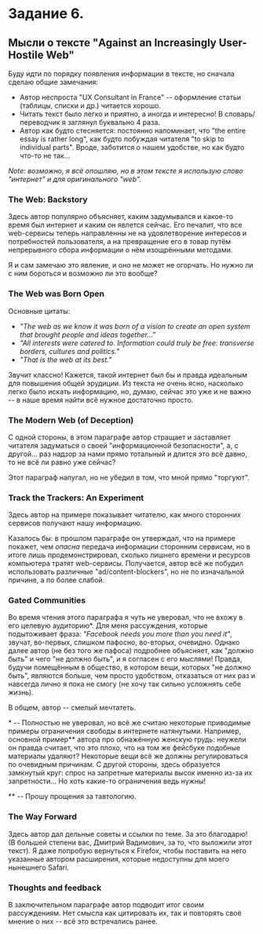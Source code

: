 # Задание 6.
## Мысли о тексте "Against an Increasingly User-Hostile Web"
 
Буду идти по порядку появления информации в тексте, но сначала сделаю общие замечания:
- Автор неспроста "UX Consultant in France" -- оформление статьи (таблицы, списки и др.) читается хорошо.
- Читать текст было легко и приятно, а иногда и интересно! В словарь/переводчик я заглянул буквально 4 раза.
- Автор как будто стесняется: постоянно напоминает, что "the entire essay is rather long", как будто побуждая читателя "to skip to individual parts". Вроде, заботится о нашем удобстве, но как будто что-то не так...

*Note: возможно, я всё опошляю, но в этом тексте я использую слово "интернет" и для оригинального "web".*<br>


### The Web: Backstory

Здесь автор популярно объясняет, каким задумывался и какое-то время был интернет и каким он явлется сейчас. Его печалит, что все web-сервисы теперь направленны не на удовлетворение интересов и потребностей пользователя, а на превращение его в товар путём непрерывного сбора информации о нём изощрёнными методами.

Я и сам замечаю это явление, и оно не может не огорчать. Но нужно ли с ним бороться и возможно ли это вообще?


### The Web was Born Open

Основные цитаты:
- *"The web as we know it was born of a vision to create an open system that brought people and ideas together..."*
- *"All interests were catered to. Information could truly be free: transverse borders, cultures and politics."*
- *"That is the web at its best."*

Звучит классно! Кажется, такой интернет был бы и правда идеальным для повышения общей эрудиции. Из текста не очень ясно, насколько легко было искать информацию, но, думаю, сейчас это уже и не важно -- в наше время найти всё нужное достаточно просто.


### The Modern Web (of Deception)

С одной стороны, в этом параграфе автор стращает и заставляет читателя задуматься о своей "информационной безопасности", а, с другой... раз надзор за нами прямо тотальный и длится это всё давно, то не всё ли равно уже сейчас?

Этот параграф напугал, но не убедил в том, что мной прямо "торгуют".


### Track the Trackers: An Experiment

Здесь автор на примере показывает читателю, как много сторонних сервисов получают нашу информацию.

Казалось бы: в прошлом параграфе он утверждал, что на примере покажет, чем *опасна* передача информации сторонним сервисам, но в итоге лишь продемонстрировал, сколько лишнего времени и ресурсов компьютера тратят web-сервисы. Получается, автор всё же побудил использовать различные "ad/content-blockers", но не по изначальной причине, а по более слабой.


### Gated Communities

Во время чтения этого параграфа я чуть не уверовал, что не вхожу в его целевую аудиторию\*. Для меня рассуждения, которые подытоживает фраза: *"Facebook needs you more than you need it"*, звучат, во-первых, слишком пафосно, во-вторых, очевидно. Однако далее автор (не без того же пафоса) подробнее объясняет, как "должно быть" и чего "не должно быть", и я согласен с его мыслями! Правда, будучи помещённым в общество, в котором вещи, которых "не должно быть", являются больше, чем просто удобством, отказаться от них раз и навсегда лично я пока не смогу (не хочу так сильно усложнять себе жизнь).

В общем, автор -- смелый мечтатеть.

\* -- Полностью не уверовал, но всё же считаю некоторые приводимые примеры ограничения свободы в интернете натянутыми. Например, основной пример\*\* автора про обнажённую женскую грудь: неужели он правда считает, что это плохо, что на том же фейсбуке подобные материалы удаляют? Некоторые вещи всё же должны регулироваться по очевидным причинам. С другой стороны, здесь образуется замкнутый круг: спрос на запретные материалы высок именно из-за их запретности... Но хоть какие-то ограничения ведь нужны!

\*\* -- Прошу прощения за тавтологию.


### The Way Forward

Здесь автор дал дельные советы и ссылки по теме. За это благодарю! (В большей степени вас, Дмитрий Вадимович, за то, что выложили этот текст). Я даже попробую вернуться к Firefox, чтобы поставить на него указанные автором расширения, которые недоступны для моего нынешнего Safari.


### Thoughts and feedback

В заключительном параграфе автор подводит итог своим рассуждениям. Нет смысла как цитировать их, так и повторять своё мнение о них -- всё это встречались ранее.
